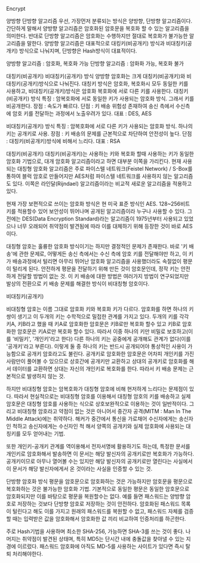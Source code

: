 Encrypt


양방향 단방향 알고리즘
우선, 가장먼저 분류되는 방식은 양방향, 단방향 알고리즘이다. 간단하게 말해서 양방향 알고리즘은 암호화된 암호문을 복호화 할 수 있는 알고리즘을 의미한다. 반대로 단방향 알고리즘은 암호화는 수행하지만 절대로 복호화가 불가능한 알고리즘을 말한다. 양방향 알고리즘은 대표적으로 대킹키(비공개키) 방식과 비대칭키(공개키) 방식으로 나눠지며, 단방향은 Hash방식이 대표적이다.

양방향 알고리즘 : 암호화, 복호화 가능
단방향 알고리즘 : 암화화 가능, 복호화 불가


대칭키(비공개키) 비대칭키(공개키) 방식
양방향 암호화는 크게 대칭키(비공개키)와 비대칭키(공개키)방식으로 나눠진다. 대칭키 방식은 암호화, 복호화시 모두 동일한 키를 사용하고, 비대칭키(공개키)방식은 암호화 복호화에 서로 다른 키를 사용한다.
대칭키(비공개키) 방식
특징 : 암복호화에 서로 동일한 키가 사용되는 암호화 방식. 그래서 키를 비공개한다.
장점 : 속도가 빠르다.
단점 : 키 배송 위험성 존재하여 송신 측에서 수신측에 암호 키를 전달하는 과정에서 노출우려가 있다.
대표 : DES, AES

비대칭키(공개키) 방식
특징 : 암복호화에 서로 다른 키가 사용되는 암호화 방식. 하나의 키는 공개키로 사용.
장점 : 키 배송의 문제를 근본적으로 차단하여 안전성이 높다.
단점 : 대칭키(비공개키)방식에 비해서 느리다.
대표 : RSA



대칭키(비공개키)
대칭키(비공개키)는 사용하는 키와 복호화 할때 사용하는 키가 동일한 암호화 기법으로, 대개 암호화 알고리즘이라고 하면 대부분 이쪽을 가리킨다. 현재 사용되는 대칭형 암호화 알고리즘은 주로 파이스텔 네트워크(Feistel Network) / S-Box를 통하여 블럭 암호로 만들어지만 AES처럼 파이스텔 네트워크를 사용하지 않는 알고리즘도 있다. 이쪽은 라인달(Rijndael) 알고리즘이라는 비교적 새로운 알고리즘을 적용하고 있다.

현재 가장 보편적으로 쓰이는 암호화 방식은 현 미국 표준 방식인 AES. 128~256비트 키를 적용할수 있어 보안성이 뛰어나며 공개된 알고리즘이라 누구나 사용할 수 있다. 그 전에는 DES(Data Encryption Standard)라는 알고리즘이 1975년부터 사용되고 있었으나 너무 오래되어 취약점이 발견됨에 따라 이를 대체하기 위해 등장한 것이 바로 AES이다.

대칭형 암호는 훌륭한 암호화 방식이기는 하지만 결정적인 문제가 존재한다. 바로 '키 배송'에 관한 문제로, 어떻게든 송신 측에서는 수신 측에 암호 키를 전달해야만 하고, 이 키가 배송과정에서 털리면 아무리 뛰어난 암호화 알고리즘을 사용했더라도 속절없이 평문이 털리게 된다. 안전하게 평문을 전달하기 위해 만든 것이 암호문인데, 정작 키는 안전하게 전달할 방법이 없는 것. 이 키 배송에 대한 방법은 여러가지 방법이 연구되었지만 발상의 전환으로 키 배송 문제를 해결한 방식이 비대칭형 암호이다.


비대칭키(공개키)

비대칭형 암호는 이름 그대로 암호화 키와 복호화 키가 다르다. 암호화를 하면 하나의 키쌍이 생기고 이 두개의 키는 수학적으로 밀접한 관계를 가지고 있다. 두개의 키를 각각 키A, 키B라고 했을 때 키A로 암호화한 암호문은 키B로만 복호화 할수 있고 키B로 암호화한 암호문은 키A로만 복호화 할수 있다. 따라서 이중 하나의 키만 비밀로 보호하고(이를 '비밀키', '개인키'라고 한다) 다른 하나의 키는 공중에게 공개해도 관계가 없다(이를 '공개키'라고 부른다). 이렇게 둘 중 하나의 키는 반드시 공개되어야 통상적인 사용이 가능함으로 공개키 암호라고도 불린다. 공개키로 암호화한 암호문은 어차피 개인키를 가진 사람만이 풀어볼 수 있으므로 상호간에 공개키만 교환하고 상대의 공개키로 암호화를 해서 데이터를 교환하면 상대는 자신의 개인키로 복호화를 한다. 따라서 키 배송 문제는 근본적으로 발생하지 않는 것. 



하지만 비대칭형 암호는 암복호화가 대칭형 암호에 비해 현저하게 느리다는 문제점이 있다. 따라서 현실적으로는 비대칭형 암호를 이용해서 대칭형 암호의 키를 배송하고 실제 암호문은 대칭형 암호를 사용하는 식으로 상호보완적으로 이용하는 것이 일반적이다. 그리고 비대칭형 암호라고 약점이 없는 것은 아니어서 중간자 공격(MITM : Man In The Middle Attack)에는 취약하다. 해커가 중간에서 통신을 가로채어 수신자에게는 송신자인 척하고 송신자에게는 수신자인 척 해서 양쪽의 공개키와 실제 암호화에 사용되는 대칭키를 모두 얻어내는 기법.



또한 개인키-공개키 관계를 역이용해서 전자서명에 활용하기도 하는데, 특정한 문서를 개인키로 암호화해서 발송하면 이 문서는 해당 발신자의 공개키로만 복호화가 가능하다. 공개키이므로 아무나 열어볼 수는 있지만 해당 발신자의 공개키로만 열린다는 사실에서 이 문서가 해당 발신자에게서 온 것이라는 사실을 인증할 수 있는 것.



단방향 암호화 방식
평문을 암호문으로 암호화하는 것은 가능하지만 암호문을 평문으로 복호화하는 것은 불가능한 암호화 기법. 기본적으로 동일한 평문은 동일한 암호문으로 암호화되지만 이를 바탕으로 평문을 복원할수는 없다. 예를 들면 패스워드는 양방향 암호로 저장하는 것보다 단방향 암호로 저장하는 것이 안전하다. 암호화된 패스워드 목록이 털린다고 해도 이를 가지고 원래의 패스워드를 복원할 수 없고, 패스워드 자체를 검증할 때는 입력받은 값을 암호화해서 암호화한 값 끼리 비교하여 인증처리를 하곤한다. 

주로 Hash기법을 사용하며 최소한 SHA-256, 가능하면 SHA-3를 쓰는 것이 좋다. 나머지는 취약점이 발견된 상태며, 특히 MD5는 단시간 내에 충돌값을 찾아낼 수 있는 지경에 이르렀다. 패스워드 암호화에 아직도 MD-5를 사용하는 사이트가 있다면 즉시 탈퇴 처리해야한다.



